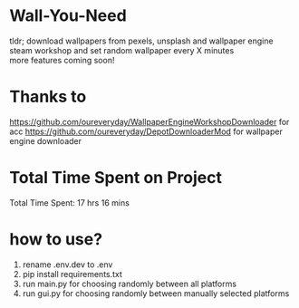 # Wall-You-Need

tldr;
download wallpapers from pexels, unsplash and wallpaper engine steam workshop and set random wallpaper every X minutes 
<br>
more features coming soon!

# Thanks to
https://github.com/oureveryday/WallpaperEngineWorkshopDownloader for acc
https://github.com/oureveryday/DepotDownloaderMod for wallpaper engine downloader

# Total Time Spent on Project
<!--START_SECTION:waka-->
Total Time Spent: 17 hrs 16 mins
<!--END_SECTION:waka-->

# how to use?

1. rename .env.dev to .env
2. pip install requirements.txt
3. run main.py for choosing randomly between all platforms
4. run gui.py for choosing randomly between manually selected platforms
